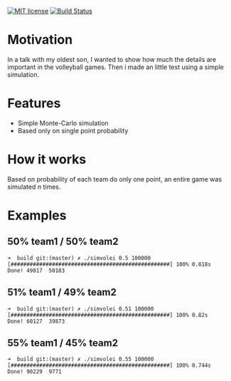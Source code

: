 [![MIT license](https://img.shields.io/badge/License-MIT-blue.svg)](https://lbesson.mit-license.org/)
[![Build Status](https://travis-ci.org/trumae/simvolei.svg?branch=master)](https://travis-ci.org/trumae/simvolei)

# Motivation

In a talk with my oldest son, I wanted to show how much the details are important in the volleyball games. Then i made an little test using a simple simulation. 

# Features

- Simple Monte-Carlo simulation
- Based only on single point probability

# How it works

Based on probability of each team do only one point, an entire game was simulated *n* times.

# Examples

## 50% team1 / 50% team2
```
➜  build git:(master) ✗ ./simvolei 0.5 100000
[##################################################] 100% 0.818s
Done! 49817  50183
```

## 51% team1 / 49% team2
```
➜  build git:(master) ✗ ./simvolei 0.51 100000
[##################################################] 100% 0.82s
Done! 60127  39873
```

## 55% team1 / 45% team2
```
➜  build git:(master) ✗ ./simvolei 0.55 100000
[##################################################] 100% 0.744s
Done! 90229  9771
```
